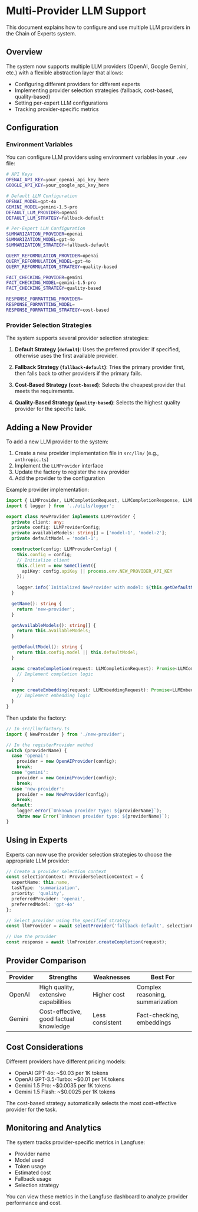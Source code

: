 # Multi-Provider LLM Support

This document explains how to configure and use multiple LLM providers in the Chain of Experts system.

## Overview

The system now supports multiple LLM providers (OpenAI, Google Gemini, etc.) with a flexible abstraction layer that allows:

- Configuring different providers for different experts
- Implementing provider selection strategies (fallback, cost-based, quality-based)
- Setting per-expert LLM configurations
- Tracking provider-specific metrics

## Configuration

### Environment Variables

You can configure LLM providers using environment variables in your `.env` file:

```bash
# API Keys
OPENAI_API_KEY=your_openai_api_key_here
GOOGLE_API_KEY=your_google_api_key_here

# Default LLM Configuration
OPENAI_MODEL=gpt-4o
GEMINI_MODEL=gemini-1.5-pro
DEFAULT_LLM_PROVIDER=openai
DEFAULT_LLM_STRATEGY=fallback-default

# Per-Expert LLM Configuration
SUMMARIZATION_PROVIDER=openai
SUMMARIZATION_MODEL=gpt-4o
SUMMARIZATION_STRATEGY=fallback-default

QUERY_REFORMULATION_PROVIDER=openai
QUERY_REFORMULATION_MODEL=gpt-4o
QUERY_REFORMULATION_STRATEGY=quality-based

FACT_CHECKING_PROVIDER=gemini
FACT_CHECKING_MODEL=gemini-1.5-pro
FACT_CHECKING_STRATEGY=quality-based

RESPONSE_FORMATTING_PROVIDER=
RESPONSE_FORMATTING_MODEL=
RESPONSE_FORMATTING_STRATEGY=cost-based
```

### Provider Selection Strategies

The system supports several provider selection strategies:

1. **Default Strategy (`default`)**: Uses the preferred provider if specified, otherwise uses the first available provider.

2. **Fallback Strategy (`fallback-default`)**: Tries the primary provider first, then falls back to other providers if the primary fails.

3. **Cost-Based Strategy (`cost-based`)**: Selects the cheapest provider that meets the requirements.

4. **Quality-Based Strategy (`quality-based`)**: Selects the highest quality provider for the specific task.

## Adding a New Provider

To add a new LLM provider to the system:

1. Create a new provider implementation file in `src/llm/` (e.g., `anthropic.ts`)
2. Implement the `LLMProvider` interface
3. Update the factory to register the new provider
4. Add the provider to the configuration

Example provider implementation:

```typescript
import { LLMProvider, LLMCompletionRequest, LLMCompletionResponse, LLMEmbeddingRequest, LLMEmbeddingResponse, LLMProviderConfig } from './types';
import { logger } from '../utils/logger';

export class NewProvider implements LLMProvider {
  private client: any;
  private config: LLMProviderConfig;
  private availableModels: string[] = ['model-1', 'model-2'];
  private defaultModel = 'model-1';

  constructor(config: LLMProviderConfig) {
    this.config = config;
    // Initialize client
    this.client = new SomeClient({
      apiKey: config.apiKey || process.env.NEW_PROVIDER_API_KEY
    });
    
    logger.info(`Initialized NewProvider with model: ${this.getDefaultModel()}`);
  }

  getName(): string {
    return 'new-provider';
  }

  getAvailableModels(): string[] {
    return this.availableModels;
  }

  getDefaultModel(): string {
    return this.config.model || this.defaultModel;
  }

  async createCompletion(request: LLMCompletionRequest): Promise<LLMCompletionResponse> {
    // Implement completion logic
  }

  async createEmbedding(request: LLMEmbeddingRequest): Promise<LLMEmbeddingResponse> {
    // Implement embedding logic
  }
}
```

Then update the factory:

```typescript
// In src/llm/factory.ts
import { NewProvider } from './new-provider';

// In the registerProvider method
switch (providerName) {
  case 'openai':
    provider = new OpenAIProvider(config);
    break;
  case 'gemini':
    provider = new GeminiProvider(config);
    break;
  case 'new-provider':
    provider = new NewProvider(config);
    break;
  default:
    logger.error(`Unknown provider type: ${providerName}`);
    throw new Error(`Unknown provider type: ${providerName}`);
}
```

## Using in Experts

Experts can now use the provider selection strategies to choose the appropriate LLM provider:

```typescript
// Create a provider selection context
const selectionContext: ProviderSelectionContext = {
  expertName: this.name,
  taskType: 'summarization',
  priority: 'quality',
  preferredProvider: 'openai',
  preferredModel: 'gpt-4o'
};

// Select provider using the specified strategy
const llmProvider = await selectProvider('fallback-default', selectionContext);

// Use the provider
const response = await llmProvider.createCompletion(request);
```

## Provider Comparison

| Provider | Strengths | Weaknesses | Best For |
|----------|-----------|------------|----------|
| OpenAI   | High quality, extensive capabilities | Higher cost | Complex reasoning, summarization |
| Gemini   | Cost-effective, good factual knowledge | Less consistent | Fact-checking, embeddings |

## Cost Considerations

Different providers have different pricing models:

- OpenAI GPT-4o: ~$0.03 per 1K tokens
- OpenAI GPT-3.5-Turbo: ~$0.01 per 1K tokens
- Gemini 1.5 Pro: ~$0.0035 per 1K tokens
- Gemini 1.5 Flash: ~$0.0025 per 1K tokens

The cost-based strategy automatically selects the most cost-effective provider for the task.

## Monitoring and Analytics

The system tracks provider-specific metrics in Langfuse:

- Provider name
- Model used
- Token usage
- Estimated cost
- Fallback usage
- Selection strategy

You can view these metrics in the Langfuse dashboard to analyze provider performance and cost.
